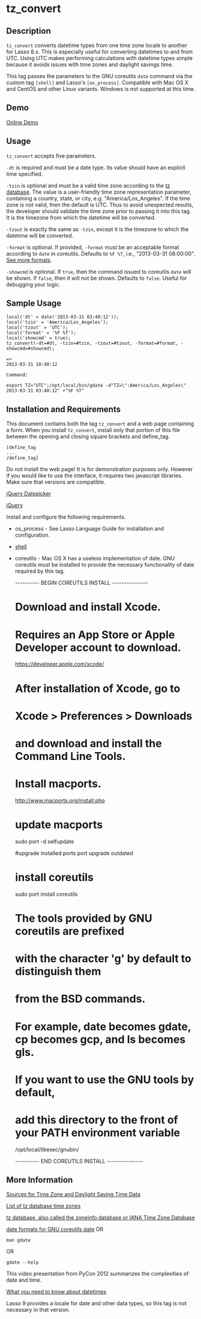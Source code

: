 tz_convert
==========

Description
-----------

`tz_convert` converts datetime types from one time zone locale to another for Lasso 8.x.  This is especially useful for converting datetimes to and from UTC.  Using UTC makes performing calculations with datetime types simple because it avoids issues with time zones and daylight savings time.

This tag passes the parameters to the GNU coreutils `date` command via the custom tag `[shell]` and Lasso's `[os_process]`.  Compatible with Mac OS X and CentOS and other Linux variants.  Windows is not supported at this time.

Demo
----
[Online Demo](http://www.stevepiercy.com/lasso_stuff/tz_convert.lasso)


Usage
-----

`tz_convert` accepts five parameters.

`-dt` is required and must be a date type.  Its value should have an explicit time specified.

`-tzin` is optional and must be a valid time zone according to the [tz database](http://www.twinsun.com/tz/tz-link.htm).  The value is a user-friendly time zone representation parameter, containing a country, state, or city, e.g. "America/Los_Angeles".  If the time zone is not valid, then the default is UTC.  Thus to avoid unexpected results, the developer should validate the time zone prior to passing it into this tag.  It is the timezone from which the datetime will be converted.

`-tzout` is exactly the same as `-tzin`, except it is the timezone to which the datetime will be converted.

`-format` is optional.  If provided, `-format` must be an acceptable format according to `date` in coreutils.  Defaults to `%F %T`, i.e., "2013-03-31 08:00:00".  [See more formats](http://www.gnu.org/software/coreutils/manual/coreutils.html#date-invocation).

`-showcmd` is optional.  If `true`, then the command issued to coreutils `date` will be shown.  If `false`, then it will not be shown.  Defaults to `false`.  Useful for debugging your logic.

Sample Usage
------------

    local('dt' = date('2013-03-31 03:40:12'));
    local('tzin' = 'America/Los_Angeles');
    local('tzout' = 'UTC');
    local('format' = '%F %T');
    local('showcmd' = true);
    tz_convert(-dt=#dt, -tzin=#tzin, -tzout=#tzout, -format=#format, -showcmd=#showcmd);

    =>
    2013-03-31 10:40:12
    
    Command:
    
    export TZ="UTC";/opt/local/bin/gdate -d"TZ=\":America/Los_Angeles\" 2013-03-31 03:40:12" +"%F %T"

Installation and Requirements
-----------------------------
This document contains both the tag `tz_convert` and a web page containing a form.  When you install `tz_convert`, install only that portion of this file between the opening and closing square brackets and define_tag.

    [define_tag
    ...
    /define_tag]

Do not install the web page!  It is for demonstration purposes only.  However if you would like to use the interface, it requires two javascript libraries.  Make sure that versions are compatible.

[jQuery Datepicker](http://keith-wood.name/datepick.html)

[jQuery](http://jquery.com/)

Install and configure the following requirements.

* os_process - See Lasso Language Guide for installation and configuration.
* [shell](http://www.lassosoft.com/tagSwap/detail/shell)
* coreutils - Mac OS X has a useless implementation of date.  GNU coreutils must be installed to provide the necessary functionality of date required by this tag.

    ---------- BEGIN COREUTILS INSTALL ---------------
    
    # Download and install Xcode.
    # Requires an App Store or Apple Developer account to download.
    https://developer.apple.com/xcode/
    
    # After installation of Xcode, go to
    # Xcode > Preferences > Downloads
    # and download and install the Command Line Tools.
    
    # Install macports.
    http://www.macports.org/install.php
    
    # update macports
    sudo port -d selfupdate
    
    #upgrade installed ports
    port upgrade outdated
    
    # install coreutils
    sudo port install coreutils
    
    # The tools provided by GNU coreutils are prefixed
    # with the character 'g' by default to distinguish them
    # from the BSD commands.
    
    # For example, date becomes gdate, cp becomes gcp, and ls becomes gls.
    
    # If you want to use the GNU tools by default,
    # add this directory to the front of your PATH environment variable
    
    /opt/local/libexec/gnubin/
    
    ---------- END COREUTILS INSTALL ---------------

More Information
----------------
[Sources for Time Zone and Daylight Saving Time Data](http://www.twinsun.com/tz/tz-link.htm)

[List of tz database time zones](http://en.wikipedia.org/wiki/List_of_tz_database_time_zones)

[tz database, also called the zoneinfo database or IANA Time Zone Database](http://en.wikipedia.org/wiki/Tz_database)

[date formats for GNU coreutils date](http://www.gnu.org/software/coreutils/manual/coreutils.html#date-invocation)
OR

    man gdate

OR

    gdate --help

This video presentation from PyCon 2012 summarizes the complexities of date and time.

[What you need to know about datetimes](http://pyvideo.org/video/946/what-you-need-to-know-about-datetimes)

Lasso 9 provides a locale for date and other data types, so this tag is not necessary in that version.

